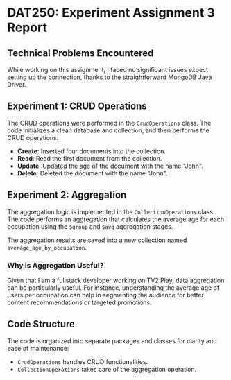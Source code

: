 # DAT250: Experiment Assignment 3 Report

## Technical Problems Encountered

While working on this assignment, I faced no significant issues expect setting up the connection, thanks to the straightforward MongoDB Java Driver.

## Experiment 1: CRUD Operations

The CRUD operations were performed in the `CrudOperations` class. The code initializes a clean database and collection, and then performs the CRUD operations:

- **Create**: Inserted four documents into the collection.
- **Read**: Read the first document from the collection.
- **Update**: Updated the age of the document with the name "John".
- **Delete**: Deleted the document with the name "John".

## Experiment 2: Aggregation

The aggregation logic is implemented in the `CollectionOperations` class. The code performs an aggregation that calculates the average age for each occupation using the `$group` and `$avg` aggregation stages.

The aggregation results are saved into a new collection named `average_age_by_occupation`.

### Why is Aggregation Useful?

Given that I am a fullstack developer working on TV2 Play, data aggregation can be particularly useful. For instance, understanding the average age of users per occupation can help in segmenting the audience for better content recommendations or targeted promotions.

## Code Structure

The code is organized into separate packages and classes for clarity and ease of maintenance:

- `CrudOperations` handles CRUD functionalities.
- `CollectionOperations` takes care of the aggregation operation.
